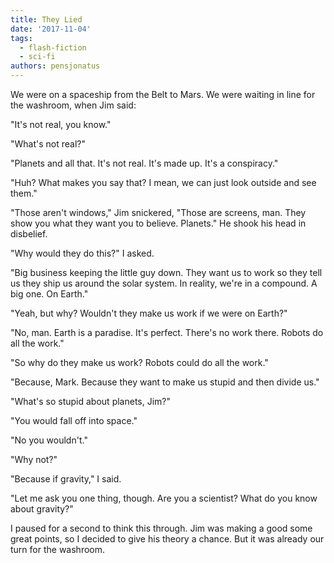 ```yaml
---
title: They Lied
date: '2017-11-04'
tags:
  - flash-fiction
  - sci-fi
authors: pensjonatus
---
```


We were on a spaceship from the Belt to Mars. We were waiting in line for the
washroom, when Jim said:

<!-- truncate -->

"It's not real, you know."

"What's not real?"

"Planets and all that. It's not real. It's made up. It's a conspiracy."

"Huh? What makes you say that? I mean, we can just look outside and see them."

"Those aren't windows," Jim snickered, "Those are screens, man. They show you
what they want you to believe. Planets." He shook his head in disbelief.

"Why would they do this?" I asked.

"Big business keeping the little guy down. They want us to work so they tell us
they ship us around the solar system. In reality, we're in a compound. A big
one. On Earth."

"Yeah, but why? Wouldn't they make us work if we were on Earth?"

"No, man. Earth is a paradise. It's perfect. There's no work there. Robots do
all the work."

"So why do they make us work? Robots could do all the work."

"Because, Mark. Because they want to make us stupid and then divide us."

"What's so stupid about planets, Jim?"

"You would fall off into space."

"No you wouldn't."

"Why not?"

"Because if gravity," I said.

"Let me ask you one thing, though. Are you a scientist? What do you know about
gravity?"

I paused for a second to think this through. Jim was making a good some great
points, so I decided to give his theory a chance. But it was already our turn
for the washroom.

